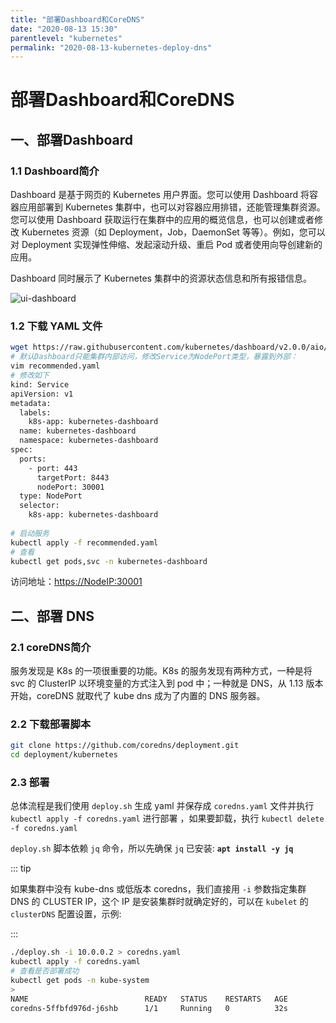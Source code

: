 ```yaml
---
title: "部署Dashboard和CoreDNS"
date: "2020-08-13 15:30"
parentlevel: "kubernetes"
permalink: "2020-08-13-kubernetes-deploy-dns"
---
```


# 部署Dashboard和CoreDNS



## 一、部署Dashboard

### 1.1 Dashboard简介

Dashboard 是基于网页的 Kubernetes 用户界面。您可以使用 Dashboard 将容器应用部署到 Kubernetes 集群中，也可以对容器应用排错，还能管理集群资源。您可以使用 Dashboard 获取运行在集群中的应用的概览信息，也可以创建或者修改 Kubernetes 资源（如 Deployment，Job，DaemonSet 等等）。例如，您可以对 Deployment 实现弹性伸缩、发起滚动升级、重启 Pod 或者使用向导创建新的应用。

Dashboard 同时展示了 Kubernetes 集群中的资源状态信息和所有报错信息。

![ui-dashboard](https://media.zenghr.cn/blog/img/ui-dashboard.png)

### 1.2 下载 YAML 文件

```bash
wget https://raw.githubusercontent.com/kubernetes/dashboard/v2.0.0/aio/deploy/recommended.yaml
# 默认Dashboard只能集群内部访问，修改Service为NodePort类型，暴露到外部：
vim recommended.yaml
# 修改如下
kind: Service
apiVersion: v1
metadata:
  labels:
    k8s-app: kubernetes-dashboard
  name: kubernetes-dashboard
  namespace: kubernetes-dashboard
spec:
  ports:
    - port: 443
      targetPort: 8443
      nodePort: 30001
  type: NodePort
  selector:
    k8s-app: kubernetes-dashboard
    
# 启动服务
kubectl apply -f recommended.yaml
# 查看
kubectl get pods,svc -n kubernetes-dashboard
```

访问地址：[https://NodeIP:30001](https://nodeip:30001/)

## 二、部署 DNS

### 2.1 coreDNS简介

服务发现是 K8s 的一项很重要的功能。K8s 的服务发现有两种方式，一种是将 svc 的 ClusterIP 以环境变量的方式注入到 pod 中；一种就是 DNS，从 1.13 版本开始，coreDNS 就取代了 kube dns 成为了内置的 DNS 服务器。



### 2.2 下载部署脚本

```bash
git clone https://github.com/coredns/deployment.git
cd deployment/kubernetes
```

### 2.3 部署

总体流程是我们使用 `deploy.sh` 生成 yaml 并保存成 `coredns.yaml` 文件并执行 `kubectl apply -f coredns.yaml` 进行部署 ，如果要卸载，执行 `kubectl delete -f coredns.yaml`

`deploy.sh` 脚本依赖 `jq` 命令，所以先确保 `jq` 已安装: **`apt install -y jq`**

::: tip

如果集群中没有 kube-dns 或低版本 coredns，我们直接用 `-i` 参数指定集群 DNS 的 CLUSTER IP，这个 IP 是安装集群时就确定好的，可以在 `kubelet` 的 `clusterDNS` 配置设置，示例:

:::

```bash
./deploy.sh -i 10.0.0.2 > coredns.yaml
kubectl apply -f coredns.yaml
# 查看是否部署成功
kubectl get pods -n kube-system 
>
NAME                          READY   STATUS    RESTARTS   AGE
coredns-5ffbfd976d-j6shb      1/1     Running   0          32s

```

